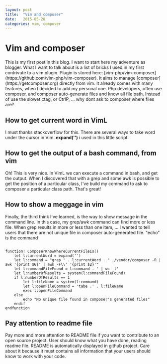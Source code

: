 ```yaml
---
layout: post
title:  "Vim and composer"
date:   2015-05-28
categories: vim, composer
---
```


<h1>Vim and composer</h1>

<p>This is my first post in this blog. I want to start here my adventure as blogger. What I want to talk about is a list of bricks I used in my first contrivute to a vim plugin. Plugin is stored here: [vim-php/vim-composer](https://github.com/vim-php/vim-composer). It aims to manage [composer](https://getcomposer.org) directly from vim. It already comes with many features, when I decided to add my personal one. Php developers, often use composer, and composer auto-generate files and know all file path. Instead of use the slowet ctag, or CtrlP, ... why dont ask to composer where files are?</p>

<h2>How to get current word in VimL</h2>
<p>I must thanks stackoverflow for this. There are several ways to take word under the cursor in Vim. <strong>expand('<cword>')</strong> i used in this little script.</p>

<h2>How to get the output of a bash command, from vim</h2>
<p>Oh! This is very nice. In VimL we can execute a command in bash, and get the output. When I discovered that with a grep and some awk is possible to get the position of a particular class, I've build my command to ask to composer a particular class path. That's great!</p>

<h2>How to show a meggage in vim</h2>
<p>Finally, the third think I've learned, is the way to show message in the command line. In this case, my grep/awk command can find more or less file. When grep results in more or less than one item, ... I wanted to tell users that there are not unique file in composer auto-generated file. "echo" is the command</p>

<code>
function! ComposerKnowWhereCurrentFileIs()
    let l:currentWord = expand('<cword>')
    let l:command = "grep " . l:currentWord . " ./vendor/composer -R | awk '{print $6}' | awk -F\\' '{print $2}'"
    let l:commandFileFound = l:command . ' | wc -l'
    let l:numberOfResults = system(l:commandFileFound)
    if l:numberOfResults == 1
        let l:fileName = system(l:command)
        let l:openFileCommand = 'tabe .' . l:fileName
        exec l:openFileCommand
    else
        echo "No unique file found in composer's generated files"
    endif
endfunction
</code>

<h2>Pay attention to readme file</h2>
<p>Pay more and more attention to README file if you want to contribute to an open source project. User should know what you have done, reading readme file. README is automatically displayed in github project. Care about it because it must contains all information that your users should know to work with your code.</p>
